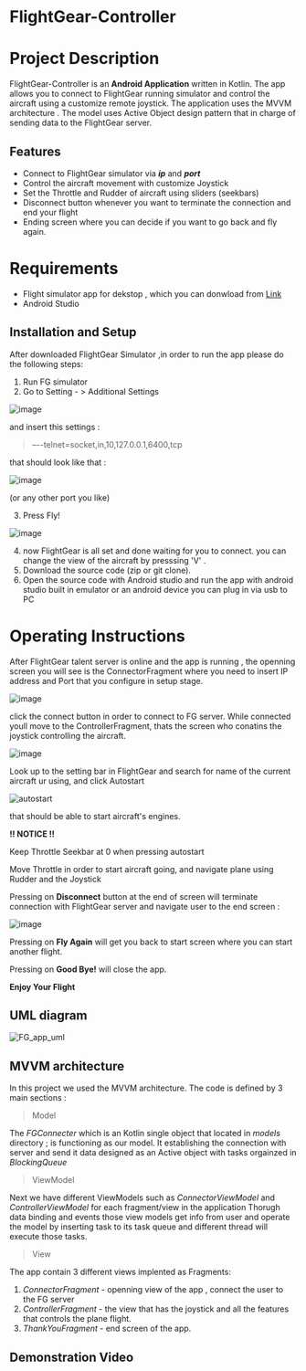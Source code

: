 #  FlightGear-Controller



# Project Description

FlightGear-Controller is an **Android Application** written in Kotlin.
The app allows you to connect to FlightGear running simulator and control the aircraft
using a customize remote joystick.
The application uses the MVVM architecture . 
The model uses Active Object design pattern that in charge of sending data 
to the FlightGear server.

## Features

* Connect to FlightGear simulator via ***ip*** and ***port***
* Control the aircraft movement with customize Joystick
* Set the Throttle and Rudder of aircraft using sliders (seekbars)
* Disconnect button whenever you want to terminate the connection and end your flight
* Ending screen where you can decide if you want to go back and fly again.




# Requirements

* Flight simulator app for dekstop , which you can donwload from  [Link](https://www.flightgear.org/download/)
* Android Studio

##  Installation and Setup

After downloaded FlightGear Simulator ,in order to run the app please do the following steps:

1.   Run FG simulator
2.  Go to Setting - > Additional Settings 


 ![image](https://user-images.githubusercontent.com/64739791/123251799-46363b00-d4f4-11eb-86db-dfc03d995769.png)

  and insert this settings :
  

> –--telnet=socket,in,10,127.0.0.1,6400,tcp

that should look like that :


![image](https://user-images.githubusercontent.com/64739791/123252020-7a116080-d4f4-11eb-88a9-64cbb165ff9d.png)


(or any other port you like)

3.  Press Fly!  
  
 ![image](https://user-images.githubusercontent.com/64739791/123252092-93b2a800-d4f4-11eb-9f6d-7b33a1a63034.png)


4. now FlightGear is all set and done waiting for you to connect.
you can change the view of the aircraft by presssing 'V' .
5. Download the source code (zip or git clone).
6. Open the source code with Android studio and run the app with android studio built in emulator
   or an android device you can plug in via usb to PC



# Operating Instructions

After FlightGear talent server is online and the app is running , 
the openning screen you will see is the ConnectorFragment where you need to insert IP address and Port
that you configure in setup stage.

![image](https://user-images.githubusercontent.com/64739791/123256578-cad78800-d4f9-11eb-8377-7a5a36aaf6a2.png)


click the connect button in order to connect to FG server.
While connected youll move to the ControllerFragment, thats the screen who conatins the joystick controlling the aircraft.

![image](https://user-images.githubusercontent.com/64739791/123254891-e2ae0c80-d4f7-11eb-8cf4-9af0d0280c65.png)



Look up to the setting bar in FlightGear and search for name of the current aircraft ur using, and click Autostart

![autostart](https://user-images.githubusercontent.com/64739791/123255877-fc9c1f00-d4f8-11eb-8e72-4ba86248093f.png)


that should be able to start aircraft's engines.

**!! NOTICE !!**

Keep Throttle Seekbar at 0 when pressing autostart


Move Throttle in order to start aircraft going, and navigate plane using Rudder and the Joystick

Pressing on **Disconnect** button at the end of screen will terminate connection with FlightGear server
and navigate user to the end screen : 

![image](https://user-images.githubusercontent.com/64739791/123255363-6a941680-d4f8-11eb-9805-662d4f98b2d5.png)

Pressing on **Fly Again** will get you back to start screen where you can start another flight.

Pressing on **Good Bye!** will close the app.


**Enjoy Your Flight**


## UML diagram


![FG_app_uml](https://user-images.githubusercontent.com/64739791/123252755-4daa1400-d4f5-11eb-975a-f0554d993132.jpeg)




## MVVM architecture

In this project we used the MVVM architecture.
The code is defined by 3 main sections :

> Model


The *FGConnecter* which is an Kotlin single object  that located in
 *models* directory ; is functioning as our model. 
 It establishing the connection with server and send it data designed as an Active object with tasks orgainzed in *BlockingQueue*
 
> ViewModel

Next we have different ViewModels such as *ConnectorViewModel* 
and *ControllerViewModel* for each fragment/view in the application
Thorugh data binding and events those view models get info from user and operate the model by inserting task to its task queue and different thread will execute those tasks.
>View

The app contain 3 different views implented as Fragments: 
1. *ConnectorFragment* - openning view of the app , connect the user to the FG server
2. *ControllerFragment* - the view that has the joystick and all the
features that controls the plane flight.
3. *ThankYouFragment* - end screen of the app.

##  Demonstration Video


